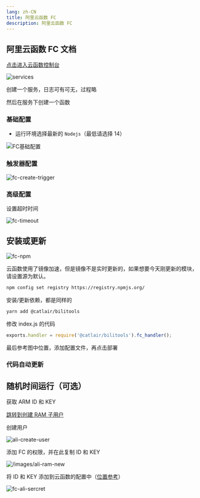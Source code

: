 ```yaml
---
lang: zh-CN
title: 阿里云函数 FC
description: 阿里云函数 FC
---
```


## 阿里云函数 FC 文档 <TestedVersion type="fc" />

[点击进入云函数控制台](https://fcnext.console.aliyun.com/cn-chengdu/services)

![services](/images/fc-services.png)

创建一个服务，日志可有可无，过程略

然后在服务下创建一个函数

### 基础配置

- 运行环境选择最新的 `Nodejs`（最低请选择 14）

![FC基础配置](/images/fc-base-config.png)

### 触发器配置

![fc-create-trigger](/images/fc-create-trigger.png)

### 高级配置

设置超时时间

![fc-timeout](/images/fc-timeout.png)

## 安装或更新

![fc-npm](/images/fc-npm.png)

云函数使用了镜像加速，但是镜像不是实时更新的，如果想要今天刚更新的模块，请设置源为默认。

```bash
npm config set registry https://registry.npmjs.org/
```

安装/更新依赖，都是同样的

```bash
yarn add @catlair/bilitools
```

修改 index.js 的代码

```javascript
exports.handler = require('@catlair/bilitools').fc_handler();
```

最后参考图中位置，添加配置文件，再点击部署

### 代码自动更新

<ServerlessCommon/>

## 随机时间运行（可选）

获取 ARM ID 和 KEY

[跳转到创建 RAM 子用户](https://ram.console.aliyun.com/users)

创建用户

![ali-create-user](/images/ali-create-user.png)

添加 FC 的权限，并在此复制 ID 和 KEY

![/images/ali-ram-new](/images/ali-ram-new.png)

将 ID 和 KEY 添加到云函数的配置中（[位置参考](#高级配置)）

![fc-ali-sercret](/images/fc-ali-secret.png)
